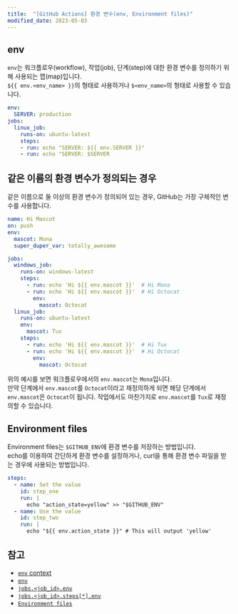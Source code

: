 ```yaml
---
title:  "[GitHub Actions] 환경 변수(env, Environment files)"
modified_date: 2023-05-03
---
```


## env
`env`는 워크플로우(workflow), 작업(job), 단계(step)에 대한 환경 변수를 정의하기 위해 사용되는 맵(map)입니다.  
`${{ env.<env_name> }}`의 형태로 사용하거나 `$<env_name>`의 형태로 사용할 수 있습니다.  

```yaml
env:
  SERVER: production
jobs:
  linux_job:
    runs-on: ubuntu-latest
    steps:
    - run: echo "SERVER: ${{ env.SERVER }}"
    - run: echo "SERVER: $SERVER
```

## 같은 이름의 환경 변수가 정의되는 경우
같은 이름으로 둘 이상의 환경 변수가 정의되어 있는 경우, GitHub는 가장 구체적인 변수를 사용합니다.  

```yaml
name: Hi Mascot
on: push
env:
  mascot: Mona
  super_duper_var: totally_awesome

jobs:
  windows_job:
    runs-on: windows-latest
    steps:
      - run: echo 'Hi ${{ env.mascot }}'  # Hi Mona
      - run: echo 'Hi ${{ env.mascot }}'  # Hi Octocat
        env:
          mascot: Octocat
  linux_job:
    runs-on: ubuntu-latest
    env:
      mascot: Tux
    steps:
      - run: echo 'Hi ${{ env.mascot }}'  # Hi Tux
      - run: echo 'Hi ${{ env.mascot }}'  # Hi Octocat
        env:
          mascot: Octocat
```

위의 예시를 보면 워크플로우에서의 `env.mascot`는 `Mona`입니다.  
만약 단계에서 `env.mascot`를 `Octocat`이라고 재정의하게 되면 해당 단계에서 `env.mascot`은 `Octocat`이 됩니다.
작업에서도 마찬가지로 `env.mascot`를 `Tux`로 재정의할 수 있습니다.

## Environment files
Environment files는 `$GITHUB_ENV`에 환경 변수를 저장하는 방법입니다.  
echo를 이용하여 간단하게 환경 변수를 설정하거나, curl을 통해 환경 변수 파일을 받는 경우에 사용되는 방법입니다.  

```yaml
steps:
  - name: Set the value
    id: step_one
    run: |
      echo "action_state=yellow" >> "$GITHUB_ENV"
  - name: Use the value
    id: step_two
    run: |
      echo "${{ env.action_state }}" # This will output 'yellow'
```

## 참고
- [`env` context](https://docs.github.com/en/actions/learn-github-actions/contexts#env-context)
- [`env`](https://docs.github.com/en/actions/using-workflows/workflow-syntax-for-github-actions#env)
- [`jobs.<job_id>.env`](https://docs.github.com/en/actions/using-workflows/workflow-syntax-for-github-actions#jobsjob_idenv)
- [`jobs.<job_id>.steps[*].env`](https://docs.github.com/en/actions/using-workflows/workflow-syntax-for-github-actions#jobsjob_idstepsenv)
- [`Environment files`](https://docs.github.com/en/actions/using-workflows/workflow-commands-for-github-actions#environment-files)